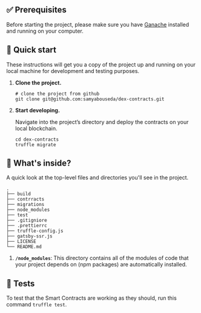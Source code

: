 ## ✅ Prerequisites

Before starting the project, please make sure you have [Ganache](https://www.trufflesuite.com/ganache) installed and running on your computer.

## 🚀 Quick start

These instructions will get you a copy of the project up and running on your
local machine for development and testing purposes.

1.  **Clone the project.**

    ```shell
    # clone the project from github
    git clone git@github.com:samyabouseda/dex-contracts.git
    ```

1.  **Start developing.**

    Navigate into the project’s directory and deploy the contracts on your local blockchain.

    ```shell
    cd dex-contracts
    truffle migrate
    ```

## 🧐 What's inside?

A quick look at the top-level files and directories you'll see in the project.

    .
    ├── build
    ├── contrracts
    ├── migrations
    ├── node_modules
    ├── test
    ├── .gitigniore
    ├── .prettierrc
    ├── truffle-config.js
    ├── gatsby-ssr.js
    ├── LICENSE
    └── README.md

1.  **`/node_modules`**: This directory contains all of the modules of code that
    your project depends on (npm packages) are automatically installed.

## 🤖 Tests

To test that the Smart Contracts are working as they should, run this command `truffle test`.

